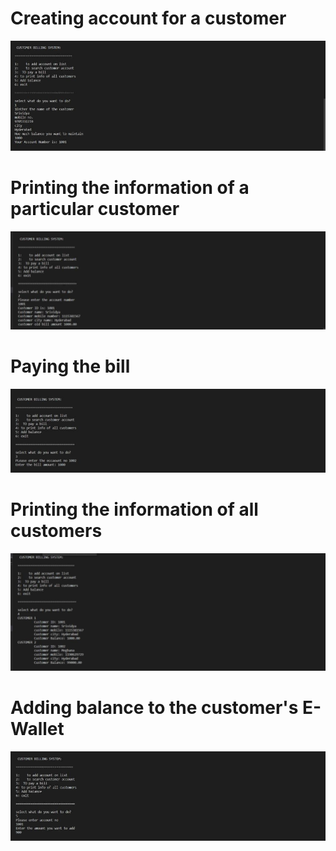 # Creating account for a customer
![](option-1.jpg)

# Printing the information of a particular customer
![](option-2.jpg)

# Paying the bill
![](option-3.jpg)

# Printing the information of all customers
![](option-4.jpg)

# Adding balance to the customer's E-Wallet
![](option-5.jpg)
